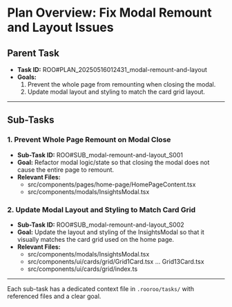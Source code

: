 # Plan Overview: Fix Modal Remount and Layout Issues

## Parent Task
- **Task ID:** ROO#PLAN_20250516012431_modal-remount-and-layout
- **Goals:**
  1. Prevent the whole page from remounting when closing the modal.
  2. Update modal layout and styling to match the card grid layout.

---

## Sub-Tasks

### 1. Prevent Whole Page Remount on Modal Close
- **Sub-Task ID:** ROO#SUB_modal-remount-and-layout_S001
- **Goal:** Refactor modal logic/state so that closing the modal does not cause the entire page to remount.
- **Relevant Files:**
  - src/components/pages/home-page/HomePageContent.tsx
  - src/components/modals/InsightsModal.tsx

### 2. Update Modal Layout and Styling to Match Card Grid
- **Sub-Task ID:** ROO#SUB_modal-remount-and-layout_S002
- **Goal:** Update the layout and styling of the InsightsModal so that it visually matches the card grid used on the home page.
- **Relevant Files:**
  - src/components/modals/InsightsModal.tsx
  - src/components/ui/cards/grid/Grid1Card.tsx ... Grid13Card.tsx
  - src/components/ui/cards/grid/index.ts

---

Each sub-task has a dedicated context file in `.rooroo/tasks/` with referenced files and a clear goal.